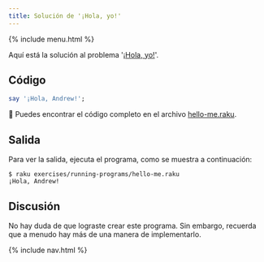 ```yaml
---
title: Solución de '¡Hola, yo!'
---
```


{% include menu.html %}

Aquí está la solución al problema '[¡Hola, yo!](../)'.

## Código

```raku
say '¡Hola, Andrew!';
```

🦋 Puedes encontrar el código completo en el archivo [hello-me.raku](https://github.com/ash/raku-course/blob/master/exercises/running-programs/hello-me.raku).

## Salida

Para ver la salida, ejecuta el programa, como se muestra a continuación:

```console
$ raku exercises/running-programs/hello-me.raku 
¡Hola, Andrew!
```

## Discusión

No hay duda de que lograste crear este programa. Sin embargo, recuerda que a menudo hay más de una manera de implementarlo.

{% include nav.html %}
